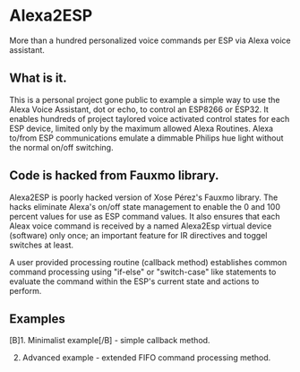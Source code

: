 # Alexa2ESP
 More than a hundred personalized voice commands per ESP via Alexa voice assistant.

## What is it.
This is a personal project gone public to example a simple way to use the Alexa Voice Assistant, dot or echo, to control an ESP8266 or ESP32. It enables hundreds of project taylored voice activated control states for each ESP device, limited only by the maximum allowed Alexa Routines. Alexa to/from ESP communications emulate a dimmable Philips hue light without the normal on/off switching.

## Code is hacked from Fauxmo library.
Alexa2ESP is poorly hacked version of Xose Pérez's Fauxmo library. The hacks eliminate Alexa's on/off state management to enable the 0 and 100 percent values for use as ESP command values. It also ensures that each Aleax voice command is received by a named Alexa2Esp virtual device (software) only once; an important feature for IR directives and toggel switches at least.

A user provided processing routine (callback method) establishes common command processing using "if-else" or "switch-case" like statements to evaluate the command within the ESP's current state and actions to perform.

## Examples
  [B]1. Minimalist example[/B] - simple callback method.
  
  2. Advanced example - extended FIFO command processing method.
  
